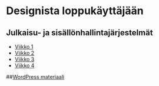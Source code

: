 # Designista loppukäyttäjään
## Julkaisu- ja sisällönhallintajärjestelmät
* [Viikko 1](viikko1/viikko1.md)
* [Viikko 2](viikko2/viikko2.md)
* [Viikko 3](viikko3/viikko3.md)
* [Viikko 4](viikko4/viikko4.md)

##[WordPress materiaali](https://moodle.metropolia.fi/course/view.php?id=7522)
